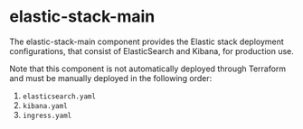 # elastic-stack-main

The elastic-stack-main component provides the Elastic stack deployment
configurations, that consist of ElasticSearch and Kibana, for production use.

Note that this component is not automatically deployed through Terraform and
must be manually deployed in the following order:

1. `elasticsearch.yaml`
2. `kibana.yaml`
3. `ingress.yaml`
